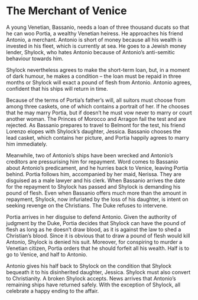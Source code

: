 <!-- ======================================================================
--- Search engine
title:          The Merchant of Venice
keywords:       merchant, Venice, comedy
description:    The Merchant of Venice by William Shakespeare.
--- Menu system
order:          70
text:           The Merchant of Venice
hidden:         false
umbel:          false
--- Page properties
id:             
document:       
layout:         layout-2-left
$-left:         play-list
searchable:     true
======================================================================= -->

# The Merchant of Venice

A young Venetian, Bassanio, needs a loan of three thousand ducats so that he can
woo Portia, a wealthy Venetian heiress. He approaches his friend Antonio, a
merchant. Antonio is short of money because all his wealth is invested in his
fleet, which is currently at sea. He goes to a Jewish money lender, Shylock, who
hates Antonio because of Antonio’s anti-semitic behaviour towards him.

Shylock nevertheless agrees to make the short-term loan, but, in a moment of
dark humour, he makes a condition – the loan must be repaid in three months or
Shylock will exact a pound of flesh from Antonio. Antonio agrees, confident that
his ships will return in time.

Because of the terms of Portia’s father’s will, all suitors must choose from
among three caskets, one of which contains a portrait of her. If he chooses that
he may marry Portia, but if doesn’t he must vow never to marry or court another
woman. The Princes of Morocco and Arragon fail the test and are rejected. As
Bassanio prepares to travel to Belmont for the test, his friend Lorenzo elopes
with Shylock’s daughter, Jessica. Bassanio chooses the lead casket, which
contains her picture, and Portia happily agrees to marry him immediately.

Meanwhile, two of Antonio’s ships have been wrecked and Antonio’s creditors are
pressurising him for repayment. Word comes to Bassanio about Antonio’s predicament,
and he hurries back to Venice, leaving Portia behind. Portia follows him,
accompanied by her maid, Nerissa. They are disguised as a male lawyer and his
clerk. When Bassanio arrives the date for the repayment to Shylock has passed
and Shylock is demanding his pound of flesh. Even when Bassanio offers much more
than the amount in repayment, Shylock, now infuriated by the loss of his daughter,
is intent on seeking revenge on the Christians. The Duke refuses to intervene.

Portia arrives in her disguise to defend Antonio. Given the authority of judgment
by the Duke, Portia decides that Shylock can have the pound of flesh as long as
he doesn’t draw blood, as it is against the law to shed a Christian’s blood.
Since it is obvious that to draw a pound of flesh would kill Antonio, Shylock is
denied his suit. Moreover, for conspiring to murder a Venetian citizen, Portia
orders that he should forfeit all his wealth. Half is to go to Venice, and half
to Antonio.

Antonio gives his half back to Shylock on the condition that Shylock bequeath it
to his disinherited daughter, Jessica. Shylock must also convert to Christianity.
A broken Shylock accepts. News arrives that Antonio’s remaining ships have
returned safely. With the exception of Shylock, all celebrate a happy ending to
the affair.
